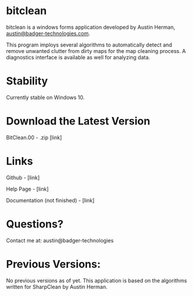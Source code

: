 # bitclean

bitclean is a windows forms application developed by Austin Herman, austin@badger-technologies.com.

This program imploys several algorithms to automatically detect and remove unwanted clutter from dirty maps for the map cleaning process.
A diagnostics interface is available as well for analyzing data.

# Stability
Currently stable on Windows 10. 

# Download the Latest Version
BitClean.00 - .zip
[link]

# Links
Github -
[link]

Help Page - 
[link]

Documentation (not finished) -
[link]

# Questions?
Contact me at:
austin@badger-technologies

# Previous Versions:
No previous versions as of yet.
This application is based on the algorithms written for SharpClean by Austin Herman.
